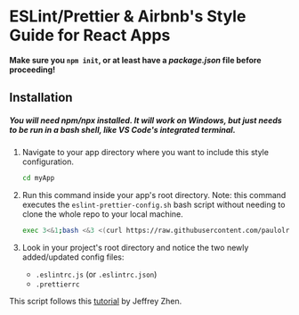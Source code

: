 # ESLint/Prettier & Airbnb's Style Guide for React Apps

**Make sure you `npm init`, or at least have a _package.json_ file before proceeding!**

## Installation
##### You will need _npm/npx_ installed. It will work on Windows, but just needs to be run in a bash shell, like VS Code's integrated terminal.

1. Navigate to your app directory where you want to include this style configuration.

    ```bash
    cd myApp
    ```

2. Run this command inside your app's root directory. Note: this command executes the `eslint-prettier-config.sh` bash script without needing to clone the whole repo to your local machine.

    ```bash
    exec 3<&1;bash <&3 <(curl https://raw.githubusercontent.com/paulolramos/eslint-prettier-airbnb-react/master/eslint-prettier-config.sh 2> /dev/null)
    ```

3. Look in your project's root directory and notice the two newly added/updated config files:
    - `.eslintrc.js` (or `.eslintrc.json`)
    - `.prettierrc`

This script follows this [tutorial](https://blog.echobind.com/integrating-prettier-eslint-airbnb-style-guide-in-vscode-47f07b5d7d6a) by Jeffrey Zhen.
